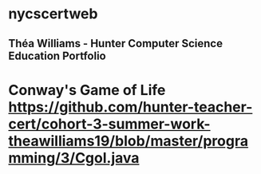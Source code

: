 # nycscertweb

## Théa Williams - Hunter Computer Science Education Portfolio

# Conway's Game of Life https://github.com/hunter-teacher-cert/cohort-3-summer-work-theawilliams19/blob/master/programming/3/Cgol.java
